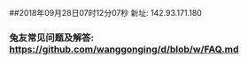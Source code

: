 ##2018年09月28日07时12分07秒 新址: 142.93.171.180
### 兔友常见问题及解答: https://github.com/wanggonging/d/blob/w/FAQ.md
